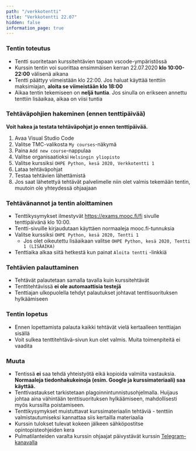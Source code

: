 ```yaml
---
path: "/verkkotentti"
title: "Verkkotentti 22.07"
hidden: false
information_page: true
---
```


### Tentin toteutus

* Tentti suoritetaan kurssitehtävien tapaan vscode-ympäristössä
* Kurssin tentin voi suorittaa ensimmäisen kerran 22.07.2020 **klo 10:00-22:00** välisenä aikana
* Tentti päättyy viimeistään klo 22:00. Jos haluat käyttää tenttiin maksimiajan, **aloita se viimeistään klo 18:00**
* Aikaa tentin tekemiseen on **neljä tuntia**. Jos sinulla on erikseen annettu tenttiin lisäaikaa, aikaa on viisi tuntia

### Tehtäväpohjien hakeminen (ennen tenttipäivää)

**Voit hakea ja testata tehtäväpohjat jo ennen tenttipäivää.**

1. Avaa Visual Studio Code
2. Valitse TMC-valikosta `My courses`-näkymä
3. Paina `Add new course`-nappulaa
4. Valitse organisaatioksi `Helsingin yliopisto`
5. Valitse kurssiksi `OHPE Python, kesä 2020, Verkkotentti 1`
6. Lataa tehtäväpohjat
7. Testaa tehtävien lähettämistä
8. Jos saat lähetettyä tehtävät palvelimelle niin olet valmis tekemään tentin, muutoin ole yhteydessä ohjaajaan

### Tehtävänannot ja tentin aloittaminen

* Tenttikysymykset ilmestyvät <a href="https://exams.mooc.fi/fi">https://exams.mooc.fi/fi</a> sivulle tenttipäivänä klo 10:00.
* Tentti-sivuille kirjaudutaan käyttäen normaaleja mooc.fi-tunnuksia
* Valitse kurssiksi `OHPE Python, kesä 2020, Tentti 1`
  * Jos olet oikeutettu lisäaikaan valitse `OHPE Python, kesä 2020, Tentti 1 (LISÄAIKA)`
* Tenttiaika alkaa siitä hetkestä kun painat `Aloita tentti` -linkkiä

### Tehtävien palauttaminen

* Tehtävät palautetaan samalla tavalla kuin kurssitehtävät
* Tenttitehtävissä **ei ole automaattisia testejä**
* Tenttiajan ulkopuolella tehdyt palautukset johtavat tenttisuorituksen hylkäämiseen

### Tentin lopetus

* Ennen lopettamista palauta kaikki tehtävät vielä kertaalleen tenttiajan sisällä
* Voit sulkea tenttitehtävä-sivun kun olet valmis. Muita toimenpiteitä ei vaadita

### Muuta

* Tentissä **ei** saa tehdä yhteistyötä eikä kopioida valmiita vastauksia. **Normaaleja tiedonhakukeinoja (esim. Google ja kurssimateriaali) saa käyttää.**
* Tenttivastaukset tarkistetaan plagoinnintunnistusohjelmalla. Huijaus johtaa aina vähintään tenttisuorituksen hylkäämiseen, mahdollisesti myös kurssilta poistamiseen.
* Tenttikysymykset muistuttavat kurssimateriaalin tehtäviä - tenttiin valmistautumiseksi kannattaa siis kertailla materiaalia
* Kurssin tulokset tulevat kokeen jälkeen sähköpostitse opintopisteohjeiden kera
* Pulmatilanteiden varalta kurssin ohjaajat päivystävät kurssin [Telegram-kanavalla](https://t.me/ohpekesa20)
